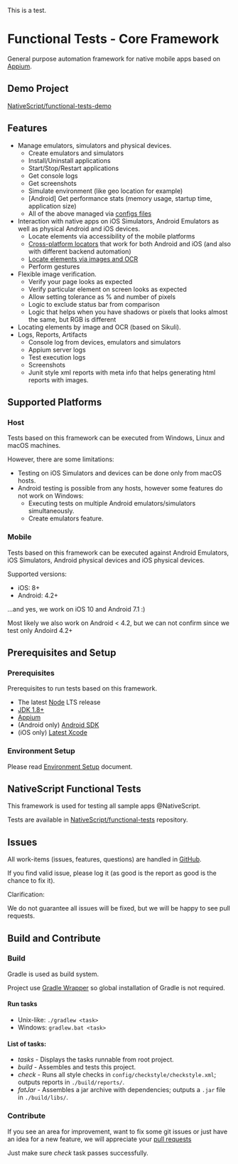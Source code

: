 This is a test.

# Functional Tests - Core Framework

General purpose automation framework for native mobile apps based on [Appium][Appium Web].

## Demo Project

[NativeScript/functional-tests-demo](https://github.com/NativeScript/functional-tests-demo)

## Features 

- Manage emulators, simulators and physical devices.
    - Create emulators and simulators
    - Install/Uninstall applications
    - Start/Stop/Restart applications
    - Get console logs
    - Get screenshots
    - Simulate environment (like geo location for example)
    - [Android] Get performance stats (memory usage, startup time, application size)
    - All of the above managed via [configs files](docs/settings.md)
- Interaction with native apps on iOS Simulators, Android Emulators as well as physical Android and iOS devices.
    - Locate elements via accessibility of the mobile platforms  
    - [Cross-platform locators](docs/cross-platform-locators.md) that work for both Android and iOS (and also with different backend automation)
    - [Locate elements via images and OCR](docs/find-by-image.md)
    - Perform gestures
- Flexible image verification.
    - Verify your page looks as expected
    - Verify particular element on screen looks as expected
    - Allow setting tolerance as % and number of pixels
    - Logic to exclude status bar from comparison
    - Logic that helps when you have shadows or pixels that looks almost the same, but RGB is different
- Locating elements by image and OCR (based on Sikuli).
- Logs, Reports, Artifacts
    - Console log from devices, emulators and simulators
    - Appium server logs
    - Test execution logs
    - Screenshots
    - Junit style xml reports with meta info that helps generating html reports with images.

## Supported Platforms

### Host 

Tests based on this framework can be executed from Windows, Linux and macOS machines.

However, there are some limitations:
- Testing on iOS Simulators and devices can be done only from macOS hosts.
- Android testing is possible from any hosts, however some features do not work on Windows:
    - Executing tests on multiple Android emulators/simulators simultaneously.
    - Create emulators feature. 

### Mobile 

Tests based on this framework can be executed against Android Emulators, iOS Simulators, Android physical devices and iOS physical devices.

Supported versions: 
- iOS: 8+
- Android: 4.2+ 

...and yes, we work on iOS 10 and Android 7.1 :)

Most likely we also work on Android < 4.2, but we can not confirm since we test only Andoird 4.2+
 
## Prerequisites and Setup

### Prerequisites

Prerequisites to run tests based on this framework.
 
* The latest [Node][Node] LTS release
* [JDK 1.8+][JDK 8]
* [Appium][Appium Package]
* (Android only) [Android SDK][Android SDK] 
* (iOS only) [Latest Xcode][Xcode]

### Environment Setup
    
Please read [Environment Setup](docs/setup.md) document.

## NativeScript Functional Tests

This framework is used for testing all sample apps @NativeScript.

Tests are available in [NativeScript/functional-tests](https://github.com/NativeScript/functional-tests) repository.

## Issues
All work-items (issues, features, questions) are handled in [GitHub][GitHub Issues].

If you find valid issue, please log it (as good is the report as good is the chance to fix it).

Clarification:

We do not guarantee all issues will be fixed, but we will be happy to see pull requests.


## Build and Contribute

### Build

Gradle is used as build system.

Project use [Gradle Wrapper](https://docs.gradle.org/current/userguide/gradle_wrapper.html) so global installation of Gradle is not required.

#### Run tasks

- Unix-like: `./gradlew <task>`
- Windows: `gradlew.bat <task>`

#### List of tasks:

- *tasks* - Displays the tasks runnable from root project.
- *build* - Assembles and tests this project.
- *check* - Runs all style checks in `config/checkstyle/checkstyle.xml`; outputs reports in `./build/reports/`.
- *fatJar* - Assembles a jar archive with dependencies; outputs a `.jar` file in `./build/libs/`.


### Contribute

If you see an area for improvement, want to fix some git issues or just have an idea for a new feature, we will appreciate your [ pull requests](https://help.github.com/articles/about-pull-requests/)

Just make sure *check* task passes successfully.


[GitHub Issues]: https://github.com/NativeScript/functional-tests-core/issues
[Node]: https://nodejs.org
[Appium Web]: http://appium.io
[Appium Package]: https://www.npmjs.com/package/appium
[JDK 8]: http://www.oracle.com/technetwork/java/javase/downloads/index.html
[Android SDK]: http://developer.android.com/sdk/index.html
[Xcode]: https://developer.apple.com/xcode/downloads/
[ideviceinstaller]: https://github.com/libimobiledevice/ideviceinstaller
